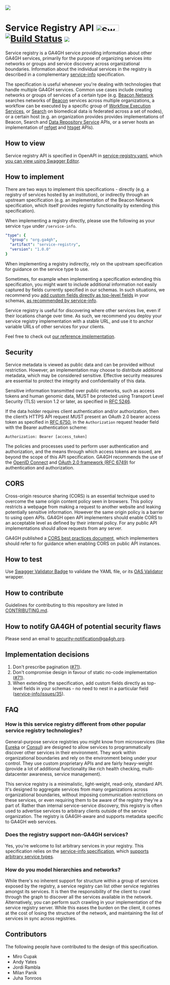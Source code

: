 ![](https://www.ga4gh.org/wp-content/themes/ga4gh-theme/gfx/GA-logo-horizontal-tag-RGB.svg)

# Service Registry API <a href="https://github.com/ga4gh-discovery/ga4gh-service-registry/blob/develop/service-registry.yaml"><img src="http://validator.swagger.io/validator?url=https://raw.githubusercontent.com/ga4gh-discovery/ga4gh-service-registry/develop/service-registry.yaml" alt="Swagger Validator" height="20em" width="72em"></a> [![Build Status](https://travis-ci.org/ga4gh-discovery/ga4gh-service-registry.svg?branch=develop)](https://travis-ci.org/ga4gh-discovery/ga4gh-service-registry) [![](https://img.shields.io/badge/license-Apache%202-blue.svg)](https://raw.githubusercontent.com/ga4gh-discovery/ga4gh-service-registry/develop/LICENSE)

Service registry is a GA4GH service providing information about other GA4GH services, primarily for the purpose of organizing services into networks or groups and service discovery across organizational boundaries. Information about the individual services in the registry is described in a complementary [service-info](https://github.com/ga4gh-discovery/ga4gh-service-info) specification.

The specification is useful whenever you're dealing with technologies that handle multiple GA4GH services. Common use cases include creating networks or groups of services of a certain type (e.g. [Beacon Network](https://beacon-network.org/) searches networks of [Beacon](https://github.com/ga4gh-beacon/specification) services across multiple organizations, a workflow can be executed by a specific group of [Workflow Execution Services](https://github.com/ga4gh/workflow-execution-service-schemas), or [Search](https://github.com/ga4gh-discovery/ga4gh-discovery-search) on biomedical data is federated across a set of nodes), or a certain host (e.g. an organization provides provides implementations of Beacon, Search and [Data Repository Service](https://github.com/ga4gh/data-repository-service-schemas) APIs, or a server hosts an implementation of [refget](http://samtools.github.io/hts-specs/refget.html) and [htsget](http://samtools.github.io/hts-specs/htsget.html) APIs).

## How to view

Service registry API is specified in OpenAPI in [service-registry.yaml](./service-registry.yaml), which [you can view using Swagger Editor](https://editor.swagger.io/?url=https://raw.githubusercontent.com/ga4gh-discovery/ga4gh-service-registry/develop/service-registry.yaml).

## How to implement

There are two ways to implement this specifications - directly (e.g. a registry of services hosted by an institution), or indirectly through an upstream specification (e.g. an implementation of the Beacon Network specification, which itself provides registry functionality by extending this specification).

When implementing a registry directly, please use the following as your service `type` under `/service-info`. 

```yaml
"type": {
  "group": "org.ga4gh",
  "artifact": "service-registry",
  "version": "1.0.0"
}
```

When implementing a registry indirectly, rely on the upstream specification for guidance on the service type to use.

Sometimes, for example when implementing a specification extending this specification, you might want to include additional information not easily captured by fields currently specified in our schemas. In such situations, we recommend you [add custom fields directly as top-level fields](#implementation-decisions) in your schemas, [as recommended by service-info](https://github.com/ga4gh-discovery/ga4gh-service-info#extending-service-info-payloads).

Service registry is useful for discovering where other services live, even if their locations change over time. As such, we recommend you deploy your service registry implementation with a stable URL, and use it to anchor variable URLs of other services for your clients.

Feel free to check out [our reference implementation](https://github.com/ga4gh-discovery/ga4gh-service-registry-impl).

## Security

Service metadata is viewed as public data and can be provided without restriction. However, an implementation may choose to distribute additional metadata, which may be considered sensitive. Effective security measures are essential to protect the integrity and confidentiality of this data.

Sensitive information transmitted over public networks, such as access tokens and human genomic data, MUST be protected using Transport Level Security (TLS) version 1.2 or later, as specified in [RFC 5246](https://tools.ietf.org/html/rfc5246).

If the data holder requires client authentication and/or authorization, then the client’s HTTPS API request MUST present an OAuth 2.0 bearer access token as specified in [RFC 6750](https://tools.ietf.org/html/rfc6750), in the `Authorization` request header field with the Bearer authentication scheme:

```
Authorization: Bearer [access_token]
```

The policies and processes used to perform user authentication and authorization, and the means through which access tokens are issued, are beyond the scope of this API specification. GA4GH recommends the use of the [OpenID Connect](https://openid.net/connect/) and [OAuth 2.0 framework (RFC 6749)](https://tools.ietf.org/html/rfc6749) for authentication and authorization.

## CORS

Cross-origin resource sharing (CORS) is an essential technique used to overcome the same origin content policy seen in browsers. This policy restricts a webpage from making a request to another website and leaking potentially sensitive information. However the same origin policy is a barrier to using open APIs. GA4GH open API implementers should enable CORS to an acceptable level as defined by their internal policy. For any public API implementations should allow requests from any server.

GA4GH published a [CORS best practices document](https://docs.google.com/document/d/1Ifiik9afTO-CEpWGKEZ5TlixQ6tiKcvug4XLd9GNcqo/edit?usp=sharing), which implementers should refer to for guidance when enabling CORS on public API instances.

## How to test

Use [Swagger Validator Badge](https://github.com/swagger-api/validator-badge) to validate the YAML file, or its [OAS Validator](https://github.com/mcupak/oas-validator) wrapper.

## How to contribute

Guidelines for contributing to this repository are listed in [CONTRIBUTING.md](CONTRIBUTING.md).

## How to notify GA4GH of potential security flaws

Please send an email to security-notification@ga4gh.org.

## Implementation decisions

1. Don't prescribe pagination ([#71](https://github.com/ga4gh-discovery/ga4gh-service-registry/issues/71)).
1. Don't compromise design in favour of static no-code implementation ([#71](https://github.com/ga4gh-discovery/ga4gh-service-registry/issues/71)).
1. When extending the specification, add custom fields directly as top-level fields in your schemas - no need to nest in a particular field ([service-info/issues/35](https://github.com/ga4gh-discovery/ga4gh-service-info/issues/35#issuecomment-521665116)).

## FAQ

### How is this service registry different from other popular service registry technologies?

General-purpose service registries you might know from microservices (like [Eureka](https://github.com/Netflix/eureka) or [Consul](https://www.hashicorp.com/products/consul/service-discovery)) are designed to allow services to programmatically discover other services in their environment. They work within organizational boundaries and rely on the environment being under your control. They use custom proprietary APIs and are fairly heavy-weight (provide a lot of additional functionality like rich health checking, multi-datacenter awareness, service management).

This service registry is a minimalistic, light-weight, read-only, standard API. It's designed to aggregate services from many organizations across organizational boundaries, without imposing communication restrictions on these services, or even requiring them to be aware of the registry they're a part of. Rather than internal service-service discovery, this registry is often used to advertise services to arbitrary clients outside of the service organization. The registry is GA4GH-aware and supports metadata specific to GA4GH web services.

### Does the registry support non-GA4GH services?

Yes, you're welcome to list arbitrary services in your registry. This specification relies on the [service-info specification](https://github.com/ga4gh-discovery/ga4gh-service-info), which [supports arbitrary service types](https://github.com/ga4gh-discovery/ga4gh-service-info#can-i-use-this-specification-with-my-custom-non-ga4gh-apis).

### How do you model hierarchies and networks?

While there's no inherent support for structure within a group of services exposed by the registry, a service registry can list other service registries amongst its services. It is then the responsibility of the client to crawl through the graph to discover all the services available in the network. Alternatively, you can perform such crawling in your implementation of the service registry server. While this eases the burden on the client, it comes at the cost of losing the structure of the network, and maintaining the list of services in sync across registries.   

## Contributors

The following people have contributed to the design of this specification.

- Miro Cupak
- Andy Yates
- Jordi Rambla
- Milan Panik
- Juha Tonroos
